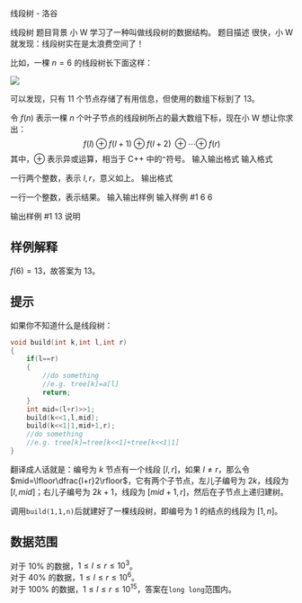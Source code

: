 



线段树 - 洛谷














线段树
题目背景
小 W 学习了一种叫做线段树的数据结构。
题目描述
很快，小 W 就发现：线段树实在是太浪费空间了！

比如，一棵 $n=6$ 的线段树长下面这样：

![](https://cdn.luogu.com.cn/upload/image_hosting/laie1is5.png)

可以发现，只有 $11$ 个节点存储了有用信息，但使用的数组下标到了 $13$。

令 $f(n)$ 表示一棵 $n$ 个叶子节点的线段树所占的最大数组下标，现在小 W 想让你求出：
$$f(l)\;\oplus\;f(l+1)\;\oplus\;f(l+2)\;\oplus\cdots \oplus\;f(r)$$
其中，$\oplus$ 表示异或运算，相当于 C++ 中的`^`符号。
输入输出格式
输入格式

一行两个整数，表示 $l,r$，意义如上。
输出格式

一行一个整数，表示结果。
输入输出样例
输入样例 #1
6 6

输出样例 #1
13
说明
## 样例解释
$f(6)=13$，故答案为 $13$。
## 提示
如果你不知道什么是线段树：
```cpp
void build(int k,int l,int r)
{
	if(l==r)
	{
		//do something
		//e.g. tree[k]=a[l]
		return;
	}
	int mid=(l+r)>>1;
	build(k<<1,l,mid);
	build(k<<1|1,mid+1,r);
	//do something
	//e.g. tree[k]=tree[k<<1]+tree[k<<1|1]
}
```
翻译成人话就是：编号为 $k$ 节点有一个线段 $[l,r]$，如果 $l\neq r$，那么令 $mid=\lfloor\dfrac{l+r}2\rfloor$，它有两个子节点，左儿子编号为 $2k$，线段为 $[l,mid]$；右儿子编号为 $2k+1$，线段为 $[mid+1,r]$，然后在子节点上递归建树。

调用`build(1,1,n)`后就建好了一棵线段树，即编号为 $1$ 的结点的线段为 $[1,n]$。
## 数据范围  
对于 $10\%$ 的数据，$1\le l\le r\le10^3$。  
对于 $40\%$ 的数据，$1\le l\le r\le 10^6$。  
对于 $100\%$ 的数据，$1\le l\le r\le10^{15}$，答案在`long long`范围内。  






